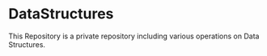 # DataStructures
This Repository is a private repository including various operations on Data Structures.
